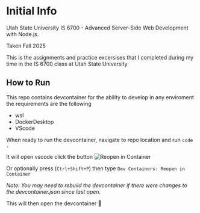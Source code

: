 # Initial Info

Utah State University IS 6700 - Advanced Server-Side Web Development with Node.js.

Taken Fall 2025

This is the assignments and practice excersises that I completed during my time in the IS 6700 class at Utah State University

## How to Run

This repo contains devcontainer for the ability to develop in any enviroment the requirements are the following

- wsl
- DockerDesktop
- VScode

When ready to run the devcontainer, navigate to repo location and run `code .`

It will open vscode click the button ![Reopen in Container](https://img.shields.io/badge/Reopen%20in%20Container-blue?style=for-the-badge)

Or optionally press (`Ctrl+Shift+P`) then type `Dev Containers: Reopen in Container`

<!-- markdownlint-disable MD036 -->
*Note: You may need to rebuild the devcontainer if there were changes to the devcontainer.json since last open.*
<!-- markdownlint-enable MD036 -->

This will then open the devcontainer 🥳
